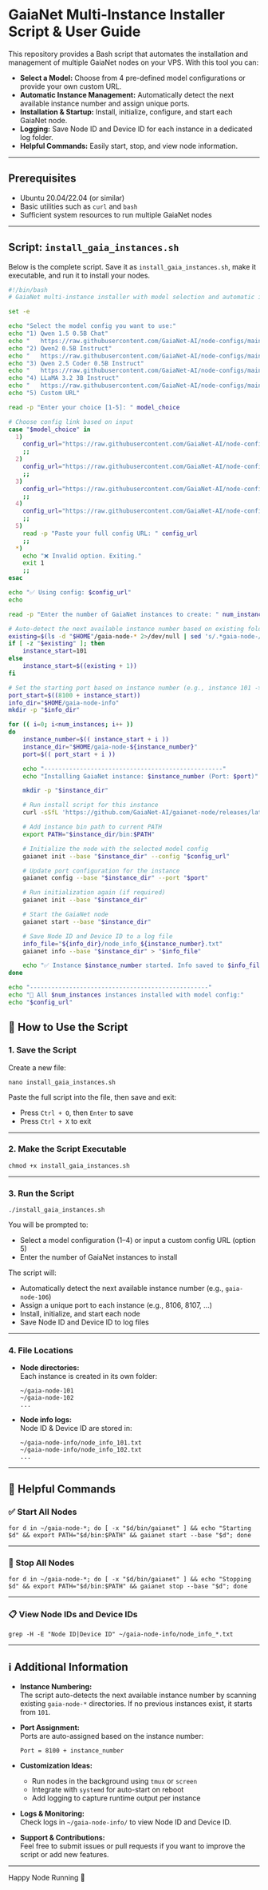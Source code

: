 # GaiaNet Multi-Instance Installer Script & User Guide

This repository provides a Bash script that automates the installation and management of multiple GaiaNet nodes on your VPS. With this tool you can:

- **Select a Model:** Choose from 4 pre-defined model configurations or provide your own custom URL.
- **Automatic Instance Management:** Automatically detect the next available instance number and assign unique ports.
- **Installation & Startup:** Install, initialize, configure, and start each GaiaNet node.
- **Logging:** Save Node ID and Device ID for each instance in a dedicated log folder.
- **Helpful Commands:** Easily start, stop, and view node information.

---

## Prerequisites

- Ubuntu 20.04/22.04 (or similar)
- Basic utilities such as `curl` and `bash`
- Sufficient system resources to run multiple GaiaNet nodes

---

## Script: `install_gaia_instances.sh`

Below is the complete script. Save it as `install_gaia_instances.sh`, make it executable, and run it to install your nodes.

```bash
#!/bin/bash
# GaiaNet multi-instance installer with model selection and automatic instance/port management

set -e

echo "Select the model config you want to use:"
echo "1) Qwen 1.5 0.5B Chat"
echo "   https://raw.githubusercontent.com/GaiaNet-AI/node-configs/main/qwen-1.5-0.5b-chat/config.json"
echo "2) Qwen2 0.5B Instruct"
echo "   https://raw.githubusercontent.com/GaiaNet-AI/node-configs/main/qwen2-0.5b-instruct/config.json"
echo "3) Qwen 2.5 Coder 0.5B Instruct"
echo "   https://raw.githubusercontent.com/GaiaNet-AI/node-configs/main/qwen-2.5-coder-0.5b-instruct/config.json"
echo "4) LLaMA 3.2 3B Instruct"
echo "   https://raw.githubusercontent.com/GaiaNet-AI/node-configs/main/llama-3.2-3b-instruct/config.json"
echo "5) Custom URL"

read -p "Enter your choice [1-5]: " model_choice

# Choose config link based on input
case "$model_choice" in
  1)
    config_url="https://raw.githubusercontent.com/GaiaNet-AI/node-configs/main/qwen-1.5-0.5b-chat/config.json"
    ;;
  2)
    config_url="https://raw.githubusercontent.com/GaiaNet-AI/node-configs/main/qwen2-0.5b-instruct/config.json"
    ;;
  3)
    config_url="https://raw.githubusercontent.com/GaiaNet-AI/node-configs/main/qwen-2.5-coder-0.5b-instruct/config.json"
    ;;
  4)
    config_url="https://raw.githubusercontent.com/GaiaNet-AI/node-configs/main/llama-3.2-3b-instruct/config.json"
    ;;
  5)
    read -p "Paste your full config URL: " config_url
    ;;
  *)
    echo "❌ Invalid option. Exiting."
    exit 1
    ;;
esac

echo "✅ Using config: $config_url"
echo

read -p "Enter the number of GaiaNet instances to create: " num_instances

# Auto-detect the next available instance number based on existing folders
existing=$(ls -d "$HOME"/gaia-node-* 2>/dev/null | sed 's/.*gaia-node-//' | sort -n | tail -1)
if [ -z "$existing" ]; then
    instance_start=101
else
    instance_start=$((existing + 1))
fi

# Set the starting port based on instance number (e.g., instance 101 -> port 8101)
port_start=$((8100 + instance_start))
info_dir="$HOME/gaia-node-info"
mkdir -p "$info_dir"

for (( i=0; i<num_instances; i++ ))
do
    instance_number=$(( instance_start + i ))
    instance_dir="$HOME/gaia-node-${instance_number}"
    port=$(( port_start + i ))

    echo "--------------------------------------------------"
    echo "Installing GaiaNet instance: $instance_number (Port: $port)"

    mkdir -p "$instance_dir"

    # Run install script for this instance
    curl -sSfL 'https://github.com/GaiaNet-AI/gaianet-node/releases/latest/download/install.sh' | bash -s -- --base "$instance_dir"

    # Add instance bin path to current PATH
    export PATH="$instance_dir/bin:$PATH"

    # Initialize the node with the selected model config
    gaianet init --base "$instance_dir" --config "$config_url"

    # Update port configuration for the instance
    gaianet config --base "$instance_dir" --port "$port"

    # Run initialization again (if required)
    gaianet init --base "$instance_dir"

    # Start the GaiaNet node
    gaianet start --base "$instance_dir"

    # Save Node ID and Device ID to a log file
    info_file="${info_dir}/node_info_${instance_number}.txt"
    gaianet info --base "$instance_dir" > "$info_file"

    echo "✅ Instance $instance_number started. Info saved to $info_file"
done

echo "--------------------------------------------------"
echo "🎉 All $num_instances instances installed with model config:"
echo "$config_url"
```
## 📖 How to Use the Script

### 1. Save the Script

Create a new file:

    nano install_gaia_instances.sh

Paste the full script into the file, then save and exit:

- Press `Ctrl + O`, then `Enter` to save  
- Press `Ctrl + X` to exit

---

### 2. Make the Script Executable

    chmod +x install_gaia_instances.sh

---

### 3. Run the Script

    ./install_gaia_instances.sh

You will be prompted to:

- Select a model configuration (1–4) or input a custom config URL (option 5)
- Enter the number of GaiaNet instances to install

The script will:

- Automatically detect the next available instance number (e.g., `gaia-node-106`)
- Assign a unique port to each instance (e.g., 8106, 8107, ...)
- Install, initialize, and start each node
- Save Node ID and Device ID to log files

---

### 4. File Locations

- **Node directories:**  
  Each instance is created in its own folder:
  
      ~/gaia-node-101
      ~/gaia-node-102
      ...

- **Node info logs:**  
  Node ID & Device ID are stored in:

      ~/gaia-node-info/node_info_101.txt
      ~/gaia-node-info/node_info_102.txt
      ...

---

## 🧰 Helpful Commands

### ✅ Start All Nodes

    for d in ~/gaia-node-*; do [ -x "$d/bin/gaianet" ] && echo "Starting $d" && export PATH="$d/bin:$PATH" && gaianet start --base "$d"; done

---

### 🛑 Stop All Nodes

    for d in ~/gaia-node-*; do [ -x "$d/bin/gaianet" ] && echo "Stopping $d" && export PATH="$d/bin:$PATH" && gaianet stop --base "$d"; done

---

### 📋 View Node IDs and Device IDs

    grep -H -E "Node ID|Device ID" ~/gaia-node-info/node_info_*.txt

---

## ℹ️ Additional Information

- **Instance Numbering:**  
  The script auto-detects the next available instance number by scanning existing `gaia-node-*` directories. If no previous instances exist, it starts from `101`.

- **Port Assignment:**  
  Ports are auto-assigned based on the instance number:
  
      Port = 8100 + instance_number

- **Customization Ideas:**  
  - Run nodes in the background using `tmux` or `screen`
  - Integrate with `systemd` for auto-start on reboot
  - Add logging to capture runtime output per instance

- **Logs & Monitoring:**  
  Check logs in `~/gaia-node-info/` to view Node ID and Device ID.

- **Support & Contributions:**  
  Feel free to submit issues or pull requests if you want to improve the script or add new features.

---

Happy Node Running 🚀
